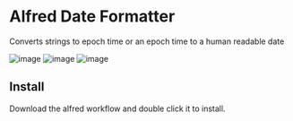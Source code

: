 # Alfred Date Formatter
Converts strings to epoch time or an epoch time to a human readable date

![image](https://user-images.githubusercontent.com/957608/58370965-5709c200-7ed2-11e9-9050-5f689bc60a62.png)
![image](https://user-images.githubusercontent.com/957608/58370974-7a347180-7ed2-11e9-83d9-7268220d8a79.png)
![image](https://user-images.githubusercontent.com/957608/58370980-9cc68a80-7ed2-11e9-9119-de07078bd978.png)

## Install
Download the alfred workflow and double click it to install.
